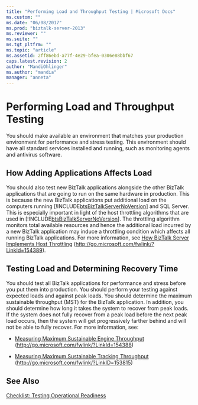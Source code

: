 ```yaml
---
title: "Performing Load and Throughput Testing | Microsoft Docs"
ms.custom: ""
ms.date: "06/08/2017"
ms.prod: "biztalk-server-2013"
ms.reviewer: ""
ms.suite: ""
ms.tgt_pltfrm: ""
ms.topic: "article"
ms.assetid: 2ff86ebd-a77f-4e29-bfea-0306e88bbf67
caps.latest.revision: 2
author: "MandiOhlinger"
ms.author: "mandia"
manager: "anneta"
---
```

# Performing Load and Throughput Testing
You should make available an environment that matches your production environment for performance and stress testing. This environment should have all standard services installed and running, such as monitoring agents and antivirus software.  
  
## How Adding Applications Affects Load  
 You should also test new BizTalk applications alongside the other BizTalk applications that are going to run on the same hardware in production. This is because the new BizTalk applications put additional load on the computers running [!INCLUDE[btsBizTalkServerNoVersion](../includes/btsbiztalkservernoversion-md.md)] and SQL Server. This is especially important in light of the host throttling algorithms that are used in [!INCLUDE[btsBizTalkServerNoVersion](../includes/btsbiztalkservernoversion-md.md)]. The throttling algorithm monitors total available resources and hence the additional load incurred by a new BizTalk application may induce a throttling condition which affects all running BizTalk applications. For more information, see [How BizTalk Server Implements Host Throttling](http://go.microsoft.com/fwlink/?LinkId=154389) (http://go.microsoft.com/fwlink/?LinkId=154389).  
  
## Testing Load and Determining Recovery Time  
 You should test all BizTalk applications for performance and stress before you put them into production. You should perform your testing against expected loads and against peak loads. You should determine the maximum sustainable throughput (MST) for the BizTalk application. In addition, you should determine how long it takes the system to recover from peak loads. If the system does not fully recover from a peak load before the next peak load occurs, then the system will get progressively farther behind and will not be able to fully recover. For more information, see:  
  
-   [Measuring Maximum Sustainable Engine Throughput](http://go.microsoft.com/fwlink/?LinkId=154388) (http://go.microsoft.com/fwlink/?LinkId=154388)  
  
-   [Measuring Maximum Sustainable Tracking Throughput](http://go.microsoft.com/fwlink/?LinkID=153815) (http://go.microsoft.com/fwlink/?LinkID=153815)  
  
## See Also  
 [Checklist: Testing Operational Readiness](../technical-guides/checklist-testing-operational-readiness.md)